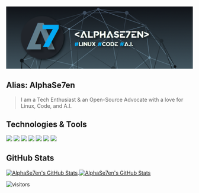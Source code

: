 ![A7](https://github.com/alphase7en/alphase7en/blob/main/A7_banner.png)

## Alias: AlphaSe7en
> I am a Tech Enthusiast & an Open-Source Advocate with a love for Linux, Code, and A.I.

## Technologies & Tools

![](https://img.shields.io/badge/OS-Linux-informational?style=flat&logo=linux&logoColor=white&color=03a9f4)
![](https://img.shields.io/badge/Shell-Bash-informational?style=flat&logo=gnu-bash&logoColor=white&color=03a9f4)
![](https://img.shields.io/badge/Editor-Atom-informational?style=flat&logo=atom&logoColor=white&color=03a9f4)
![](https://img.shields.io/badge/Code-Python-informational?style=flat&logo=python&logoColor=white&color=03a9f4)
![](https://img.shields.io/badge/Code-JavaScript-informational?style=flat&logo=javascript&logoColor=white&color=03a9f4)
![](https://img.shields.io/badge/Code-HTML5-informational?style=flat&logo=html5&logoColor=white&color=03a9f4)
![](https://img.shields.io/badge/Code-CSS3-informational?style=flat&logo=css3&logoColor=white&color=03a9f4)


## GitHub Stats

<a href="https://github.com/alphase7en">
  <img align="center" src="https://github-readme-stats.vercel.app/api?username=alphase7en&show_icons=true&line_height=27&count_private=true&title_color=ffffff&text_color=ffffff&icon_color=03a9f4&bg_color=21252b" alt="AlphaSe7en's GitHub Stats" />
</a>

<a href="https://github.com/alphase7en">
  <img align="center" src="https://github-readme-stats.vercel.app/api/top-langs/?username=alphase7en&hide=c%2B%2B,c,html&title_color=ffffff&text_color=ffffff&icon_color=03a9f4&bg_color=21252b" alt="AlphaSe7en's GitHub Stats" />
</a>


![visitors](https://visitor-badge.laobi.icu/badge?page_id=alphase7en.alphase7en)

<!--
**alphase7en/alphase7en** is a ✨ _special_ ✨ repository because its `README.md` (this file) appears on your GitHub profile.

Here are some ideas to get you started:

- 🔭 I’m currently working on ...
- 🌱 I’m currently learning ...
- 👯 I’m looking to collaborate on ...
- 🤔 I’m looking for help with ...
- 💬 Ask me about ...
- 📫 How to reach me: ...
- 😄 Pronouns: ...
- ⚡ Fun fact: ...
-->
